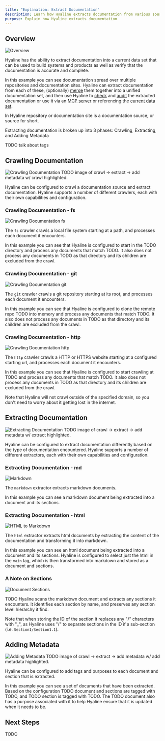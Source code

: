 ```yaml
---
title: "Explanation: Extract Documentation"
description: Learn how Hyaline extracts documentation from various sources into a unified current data set
purpose: Explain how Hyaline extracts documentation
---
```

## Overview

<div class="portrait">

![Overview](./_img/extract-documentation-overview.svg)

Hyaline has the ability to extract documentation into a current data set that can be used to build systems and products as well as verify that the documentation is accurate and complete.

In this example you can see documentation spread over multiple repositories and documentation sites. Hyaline can extract documentation from each of these, (optionally) [merge](./merge.md) them together into a unified documentation set, and then use Hyaline to [check](./check.md) and [audit](./audit.md) the extracted documentation or use it via an [MCP server](./mcp.md) or referencing the [current data set](../reference/data-set.md). 

In Hyaline repository or documentation site is a documentation source, or source for short. 

Extracting documentation is broken up into 3 phases: Crawling, Extracting, and Adding Metadata

TODO talk about tags

</div>

## Crawling Documentation

<div class="portrait">

![Crawling Documentation](./_img/extract-documentation-crawling.svg)
TODO image of crawl -> extract -> add metadata w/ crawl highlighted.

Hyaline can be configured to crawl a documentation source and extract documentation. Hyaline supports a number of different crawlers, each with their own capabilities and configuration.

</div>

### Crawling Documentation - fs

<div class="portrait">

![Crawling Documentation fs](./_img/extract-documentation-fs.svg)

The `fs` crawler crawls a local file system starting at a path, and processes each document it encounters.

In this example you can see that Hyaline is configured to start in the TODO directory and process any documents that match TODO. It also does not process any documents in TODO as that directory and its children are excluded from the crawl.

</div>

### Crawling Documentation - git

<div class="portrait">

![Crawling Documentation git](./_img/extract-documentation-git.svg)

The `git` crawler crawls a git repository starting at its root, and processes each document it encounters.

In this example you can see that Hyaline is configured to clone the remote repo TODO into memory and process any documents that match TODO. It also does not process any documents in TODO as that directory and its children are excluded from the crawl.

</div>

### Crawling Documentation - http

<div class="portrait">

![Crawling Documentation http](./_img/extract-documentation-http.svg)

The `http` crawler crawls a HTTP or HTTPS website starting at a configured starting url, and processes each document it encounters.

In this example you can see that Hyaline is configured to start crawling at TODO and process any documents that match TODO. It also does not process any documents in TODO as that directory and its children are excluded from the crawl.

Note that Hyaline will not crawl outside of the specified domain, so you don't need to worry about it getting lost in the internet.

</div>

## Extracting Documentation

<div class="portrait">

![Extracting Documentation](./_img/extract-documentation-extracting.svg)
TODO image of crawl -> extract -> add metadata w/ extract highlighted.

Hyaline can be configured to extract documentation differently based on the type of documentation encountered. Hyaline supports a number of different extractors, each with their own capabilities and configuration.

</div>

### Extracting Documentation - md

<div class="portrait">

![Markdown](./_img/extract-documentation-markdown.svg)

The `markdown` extractor extracts markdown documents.

In this example you can see a markdown document being extracted into a document and its sections.

</div>

### Extracting Documentation - html

<div class="portrait">

![HTML to Markdown](./_img/extract-documentation-html-to-markdown.svg)

The `html` extractor extracts html documents by extracting the content of the documentation and transforming it into markdown.

In this example you can see an html document being extracted into a document and its sections. Hyaline is configured to select just the html in the `main` tag, which is then transformed into markdown and stored as a document and sections.

</div>

### A Note on Sections

<div class="portrait">

![Document Sections](./_img/extract-documentation-sections.svg)

TODO Hyaline scans the markdown document and extracts any sections it encounters. It identifies each section by name, and preserves any section level hierarchy it find.

Note that when storing the ID of the section it replaces any "/" characters with "_", as Hyaline uses "/" to separate sections in the ID if a sub-section (i.e. `Section1/Section1.1`).

</div>

## Adding Metadata

<div class="portrait">

![Adding Metadata](./_img/extract-documentation-metadata.svg)
TODO image of crawl -> extract -> add metadata w/ add metadata highlighted.

Hyaline can be configured to add tags and purposes to each document and section that is extracted.

In this example you can see a set of documents that have been extracted. Based on the configuration TODO document and sections are tagged with TODO, and TODO section is tagged with TODO. The TODO document also has a purpose associated with it to help Hyaline ensure that it is updated when it needs to be.

</div>

## Next Steps
TODO
